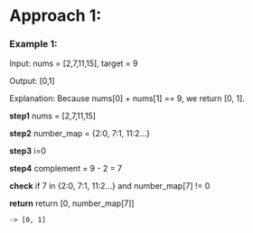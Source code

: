 # Approach 1:

### Example 1: 
Input: nums = [2,7,11,15], target = 9 

Output: [0,1] 

Explanation: Because nums[0] + nums[1] == 9, 
we return [0, 1].

**step1**
nums = [2,7,11,15]

**step2**
number_map = {2:0, 7:1, 11:2...}

**step3**
i=0

**step4**
complement = 9 - 2 = 7

**check**
if 7 in {2:0, 7:1, 11:2...}
    and number_map[7] != 0

**return**
return [0, number_map[7]]

    -> [0, 1]
